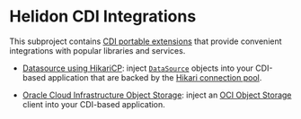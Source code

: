 # Helidon CDI Integrations

This subproject contains [CDI portable extensions](http://docs.jboss.org/cdi/spec/2.0/cdi-spec.html#spi)
 that provide convenient integrations with popular libraries and services.

* [Datasource using HikariCP](datasource-hikaricp): inject [`DataSource`](https://docs.oracle.com/javase/8/docs/api/javax/sql/DataSource.html)
  objects into your CDI-based application that are backed by the
 [Hikari connection pool](http://brettwooldridge.github.io/HikariCP/).

* [Oracle Cloud Infrastructure Object Storage](oci-objectstorage-cdi): inject an
  [OCI Object Storage](https://cloud.oracle.com/storage/object-storage/features)
  client into your CDI-based application.

